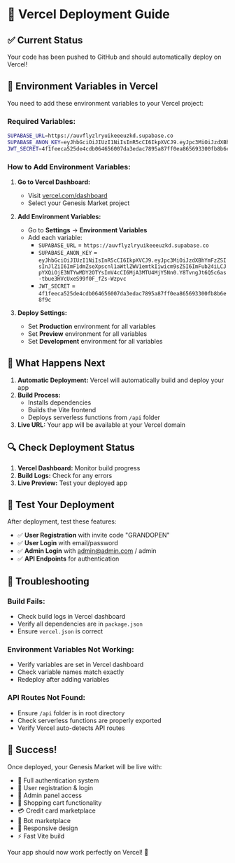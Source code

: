# 🚀 Vercel Deployment Guide

## ✅ Current Status
Your code has been pushed to GitHub and should automatically deploy on Vercel!

## 🔑 Environment Variables in Vercel

You need to add these environment variables to your Vercel project:

### **Required Variables:**
```bash
SUPABASE_URL=https://auvflyzlryuikeeeuzkd.supabase.co
SUPABASE_ANON_KEY=eyJhbGciOiJIUzI1NiIsInR5cCI6IkpXVCJ9.eyJpc3MiOiJzdXBhYmFzZSIsInJlZiI6ImF1dmZseXpscnl1aWtlZWV1emtkIiwicm9sZSI6ImFub24iLCJpYXQiOjE3NTYwMDY2OTYsImV4cCI6MjA3MTU4MjY5Nn0.Y8TvngJt6Q5c6as-tbue3HVcUxeS99f0F_fZs-Wzpvc
JWT_SECRET=4f1feeca525de4cdb064656007da3edac7895a87ff0ea865693300fb8b6e8f9c
```

### **How to Add Environment Variables:**

1. **Go to Vercel Dashboard:**
   - Visit [vercel.com/dashboard](https://vercel.com/dashboard)
   - Select your Genesis Market project

2. **Add Environment Variables:**
   - Go to **Settings** → **Environment Variables**
   - Add each variable:
     - `SUPABASE_URL` = `https://auvflyzlryuikeeeuzkd.supabase.co`
     - `SUPABASE_ANON_KEY` = `eyJhbGciOiJIUzI1NiIsInR5cCI6IkpXVCJ9.eyJpc3MiOiJzdXBhYmFzZSIsInJlZiI6ImF1dmZseXpscnl1aWtlZWV1emtkIiwicm9sZSI6ImFub24iLCJpYXQiOjE3NTYwMDY2OTYsImV4cCI6MjA3MTU4MjY5Nn0.Y8TvngJt6Q5c6as-tbue3HVcUxeS99f0F_fZs-Wzpvc`
     - `JWT_SECRET` = `4f1feeca525de4cdb064656007da3edac7895a87ff0ea865693300fb8b6e8f9c`

3. **Deploy Settings:**
   - Set **Production** environment for all variables
   - Set **Preview** environment for all variables
   - Set **Development** environment for all variables

## 🎯 What Happens Next

1. **Automatic Deployment:** Vercel will automatically build and deploy your app
2. **Build Process:** 
   - Installs dependencies
   - Builds the Vite frontend
   - Deploys serverless functions from `/api` folder
3. **Live URL:** Your app will be available at your Vercel domain

## 🔍 Check Deployment Status

1. **Vercel Dashboard:** Monitor build progress
2. **Build Logs:** Check for any errors
3. **Live Preview:** Test your deployed app

## 🧪 Test Your Deployment

After deployment, test these features:

- ✅ **User Registration** with invite code "GRANDOPEN"
- ✅ **User Login** with email/password
- ✅ **Admin Login** with admin@admin.com / admin
- ✅ **API Endpoints** for authentication

## 🚨 Troubleshooting

### **Build Fails:**
- Check build logs in Vercel dashboard
- Verify all dependencies are in `package.json`
- Ensure `vercel.json` is correct

### **Environment Variables Not Working:**
- Verify variables are set in Vercel dashboard
- Check variable names match exactly
- Redeploy after adding variables

### **API Routes Not Found:**
- Ensure `/api` folder is in root directory
- Check serverless functions are properly exported
- Verify Vercel auto-detects API routes

## 🎉 Success!

Once deployed, your Genesis Market will be live with:
- 🔐 Full authentication system
- 👥 User registration & login
- 👑 Admin panel access
- 🛒 Shopping cart functionality
- 💳 Credit card marketplace
- 🤖 Bot marketplace
- 📱 Responsive design
- ⚡ Fast Vite build

Your app should now work perfectly on Vercel! 🚀
